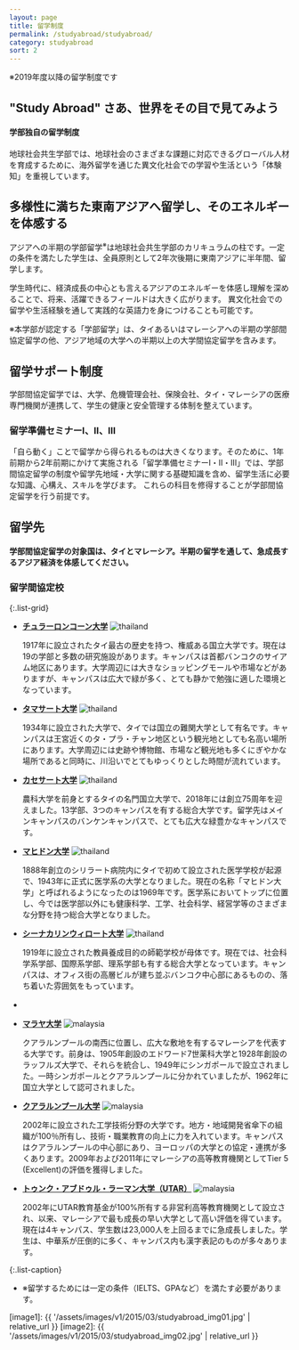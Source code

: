 ```yaml
---
layout: page
title: 留学制度
permalink: /studyabroad/studyabroad/
category: studyabroad
sort: 2
---
```

※2019年度以降の留学制度です


## "Study Abroad" さあ、世界をその目で見てみよう


#### 学部独自の留学制度
地球社会共生学部では、地球社会のさまざまな課題に対応できるグローバル人材を育成するために、海外留学を通じた異文化社会での学習や生活という「体験知」を重視しています。

## 多様性に満ちた東南アジアへ留学し、そのエネルギーを体感する
アジアへの半期の学部留学<sup>※</sup>は地球社会共生学部のカリキュラムの柱です。一定の条件を満たした学生は、全員原則として2年次後期に東南アジアに半年間、留学します。

学生時代に、経済成長の中心とも言えるアジアのエネルギーを体感し理解を深めることで、将来、活躍できるフィールドは大きく広がります。
異文化社会での留学や生活経験を通して実践的な英語力を身につけることも可能です。

※本学部が認定する「学部留学」は、タイあるいはマレーシアへの半期の学部間協定留学の他、アジア地域の大学への半期以上の大学間協定留学を含みます。


## 留学サポート制度

学部間協定留学では、大学、危機管理会社、保険会社、タイ・マレーシアの医療専門機関が連携して、学生の健康と安全管理する体制を整えています。



### 留学準備セミナーⅠ、Ⅱ、Ⅲ
「自ら動く」ことで留学から得られるものは大きくなります。そのために、1年前期から2年前期にかけて実施される「留学準備セミナーⅠ・Ⅱ・Ⅲ」では、学部間協定留学の制度や留学先地域・大学に関する基礎知識を含め、留学生活に必要な知識、心構え、スキルを学びます。
これらの科目を修得することが学部間協定留学を行う前提です。



## 留学先

#### 学部間協定留学の対象国は、タイとマレーシア。半期の留学を通して、急成長するアジア経済を体感してください。


### 留学間協定校

{:.list-grid}
*   **[チュラーロンコーン大学](http://www.chula.ac.th/en/)** ![thailand](https://user-images.githubusercontent.com/416977/41012001-8555cff0-697a-11e8-8384-8d65880c478c.png)

    1917年に設立されたタイ最古の歴史を持つ、権威ある国立大学です。現在は19の学部と多数の研究施設があります。キャンパスは首都バンコクのサイアム地区にあります。大学周辺には大きなショッピングモールや市場などがありますが、キャンパスは広大で緑が多く、とても静かで勉強に適した環境となっています。

*   **[タマサート大学](http://www.tu.ac.th/en/)** ![thailand](https://user-images.githubusercontent.com/416977/41012001-8555cff0-697a-11e8-8384-8d65880c478c.png)

    1934年に設立された大学で、タイでは国立の難関大学として有名です。キャンパスは王宮近くのタ・プラ・チャン地区という観光地としても名高い場所にあります。大学周辺には史跡や博物館、市場など観光地も多くにぎやかな場所であると同時に、川沿いでとてもゆっくりとした時間が流れています。

*   **[カセサート大学](http://www.interprogram.ku.ac.th/newsite/index.php/home)** ![thailand](https://user-images.githubusercontent.com/416977/41012001-8555cff0-697a-11e8-8384-8d65880c478c.png)

    農科大学を前身とするタイの名門国立大学で、2018年には創立75周年を迎えました。13学部、3つのキャンパスを有する総合大学です。留学先はメインキャンパスのバンケンキャンパスで、とても広大な緑豊かなキャンパスです。

*   **[マヒドン大学](http://www.mahidol.ac.th/en/index.html)** ![thailand](https://user-images.githubusercontent.com/416977/41012001-8555cff0-697a-11e8-8384-8d65880c478c.png)

    1888年創立のシリラート病院内にタイで初めて設立された医学学校が起源で、1943年に正式に医学系の大学となりました。現在の名称「マヒドン大学」と呼ばれるようになったのは1969年です。医学系においてトップに位置し、今では医学部以外にも健康科学、工学、社会科学、経営学等のさまざまな分野を持つ総合大学となりました。

*   **[シーナカリンウィロート大学](https://www.swu.ac.th/en/)** ![thailand](https://user-images.githubusercontent.com/416977/41012001-8555cff0-697a-11e8-8384-8d65880c478c.png)

    1919年に設立された教員養成目的の師範学校が母体です。現在では、社会科学系学部、国際系学部、理系学部も有する総合大学となっています。キャンパスは、オフィス街の高層ビルが建ち並ぶバンコク中心部にあるものの、落ち着いた雰囲気をもっています。

*   　　 
     

*   **[マラヤ大学](https://www.um.edu.my.html)** ![malaysia](https://user-images.githubusercontent.com/416977/41011993-80df4334-697a-11e8-8be1-ace55199629d.png) 

    クアラルンプールの南西に位置し、広大な敷地を有するマレーシアを代表する大学です。前身は、1905年創設のエドワード7世薬科大学と1928年創設のラッフルズ大学で、それらを統合し、1949年にシンガポールで設立されました。一時シンガポールとクアラルンプールに分かれていましたが、1962年に国立大学として認可されました。

*   **[クアラルンプール大学](http://www.unikl.edu.my/)** ![malaysia](https://user-images.githubusercontent.com/416977/41011993-80df4334-697a-11e8-8be1-ace55199629d.png) 

    2002年に設立された工学技術分野の大学です。地方・地域開発省傘下の組織が100％所有し、技術・職業教育の向上に力を入れています。キャンパスはクアラルンプールの中心部にあり、ヨーロッパの大学との協定・連携が多くあります。2009年および2011年にマレーシアの高等教育機関としてTier 5 (Excellent)の評価を獲得しました。

*   **[トゥンク・アブドゥル・ラーマン大学（UTAR）](http://www.utar.edu.my/main.jsp)** ![malaysia](https://user-images.githubusercontent.com/416977/41011993-80df4334-697a-11e8-8be1-ace55199629d.png) 

    2002年にUTAR教育基金が100%所有する非営利高等教育機関として設立され、以来、マレーシアで最も成長の早い大学として高い評価を得ています。現在は4キャンパス、学生数は23,000人を上回るまでに急成長しました。学生は、中華系が圧倒的に多く、キャンパス内も漢字表記のものが多々あります。

{:.list-caption}
*   <span class="asterisk">※</span>留学するためには一定の条件（IELTS、GPAなど）を満たす必要があります。


[image1]: {{ '/assets/images/v1/2015/03/studyabroad_img01.jpg' | relative_url }}
[image2]: {{ '/assets/images/v1/2015/03/studyabroad_img02.jpg' | relative_url }}
